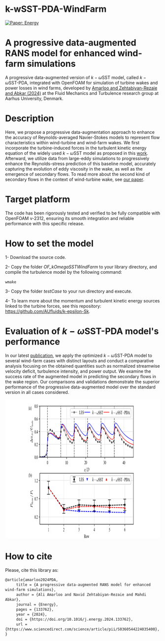 # k-wSST-PDA-WindFarm

<!--  [![Compatibility: OFver](https://img.shields.io/badge/Compatible_with-OpenFOAM.v2112-lightblue.svg)]()  -->
[![Paper: Energy](https://img.shields.io/badge/Reference-Paper-red.svg)](https://doi.org/10.1016/j.energy.2024.133762)

<!-- [![License: GPL v3](https://img.shields.io/badge/License-GPLv3-blue.svg)](https://www.gnu.org/licenses/gpl-3.0)   -->

# A progressive data-augmented RANS model for enhanced wind-farm simulations 
A progressive data-augmented version of $k-\omega\text{SST}$ model, called $k-\omega\text{SST-PDA}$, integrated with OpenFOAM for simulation of turbine wakes and power losses in wind farms, developed by [Amarloo and Zehtabiyan-Rezaie and Abkar (2024)](https://doi.org/10.1016/j.energy.2024.133762) at the Fluid Mechanics and Turbulence research group at Aarhus University, Denmark. 

# Description
Here, we propose a progressive data-augmentation approach to enhance the accuracy of Reynolds-averaged Navier-Stokes models to represent flow characteristics within wind-turbine and wind-farm wakes. We first incorporate the turbine-induced forces in the turbulent kinetic energy equation of the widely used $k−\omega\text{SST}$ model as proposed in this [work](https://doi.org/10.1016/j.renene.2023.119904). Afterward, we utilize data from large-eddy simulations to progressively enhance the Reynolds-stress prediction of this baseline model, accurately capturing the evolution of eddy viscosity in the wake, as well as the emergence of secondary flows. To read more about the second kind of secondary flows in the context of wind-turbine wake, see [our paper](https://doi.org/10.1063/5.0203068). 

# Target platform
The code has been rigorously tested and verified to be fully compatible with OpenFOAM v-2312, ensuring its smooth integration and reliable performance with this specific release.

# How to set the model
1- Download the source code.
 
2- Copy the folder _OF_kOmegaSSTWindFarm_ to your library directory, and compile the turbulence model by the following command: 

`wmake`

3- Copy the folder _testCase_ to your run directory and execute.

4- To learn more about the momentum and turbulent kinetic energy sources linked to the turbine forces, see this repository: https://github.com/AUfluids/k-epsilon-Sk.

# Evaluation of $k-\omega\text{SST-PDA}$ model's performance
In our latest [publication](https://doi.org/10.1016/j.energy.2024.133762), we apply the optimized $k−\omega\text{SST-PDA}$ model to several wind-farm cases with distinct layouts and conduct a comparative analysis focusing on the obtained quantities such as normalized streamwise velocity deficit, turbulence intensity, and power output. We examine the success rate of the augmented model in predicting the secondary flows in the wake region. Our comparisons and validations demonstrate the superior performance of the progressive data-augmented model over the standard version in all cases considered.

<img src="https://github.com/AUfluids/k-wSST-PDA-WindFarm/blob/main/testCase/Performance.png" width="900" height="450" alt="Normalized power of turbines in three validation cases">

  
# How to cite
Please, cite this library as:
```
@article{amarloo2024PDA,
     title = {A progressive data-augmented RANS model for enhanced wind-farm simulations},
     author = {Ali Amarloo and Navid Zehtabiyan-Rezaie and Mahdi Abkar},
     journal = {Energy},
     pages = {133762},
     year = {2024},
     doi = {https://doi.org/10.1016/j.energy.2024.133762},
     url = {https://www.sciencedirect.com/science/article/pii/S0360544224035400},
}
```
